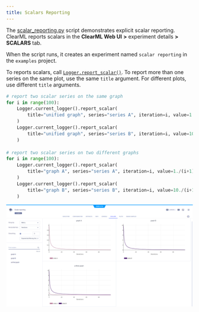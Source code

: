```yaml
---
title: Scalars Reporting
---
```


The [scalar_reporting.py](https://github.com/allegroai/clearml/blob/master/examples/reporting/scalar_reporting.py) script
demonstrates explicit scalar reporting. ClearML reports scalars in the **ClearML Web UI** **>** experiment details 
**>** **SCALARS** tab. 

When the script runs, it creates an experiment named `scalar reporting` in the `examples` project.

To reports scalars, call [`Logger.report_scalar()`](../../references/sdk/logger.md#report_scalar). 
To report more than one series on the same plot, use the same `title` argument. For different plots, use different 
`title` arguments. 

```python
# report two scalar series on the same graph
for i in range(100):
    Logger.current_logger().report_scalar(
        title="unified graph", series="series A", iteration=i, value=1./(i+1)
    )
    Logger.current_logger().report_scalar(
        title="unified graph", series="series B", iteration=i, value=10./(i+1)
    )
    
# report two scalar series on two different graphs
for i in range(100):
    Logger.current_logger().report_scalar(
        title="graph A", series="series A", iteration=i, value=1./(i+1)
    )
    Logger.current_logger().report_scalar(
        title="graph B", series="series B", iteration=i, value=10./(i+1)
    )
```

![image](../../img/examples_reporting_14.png)